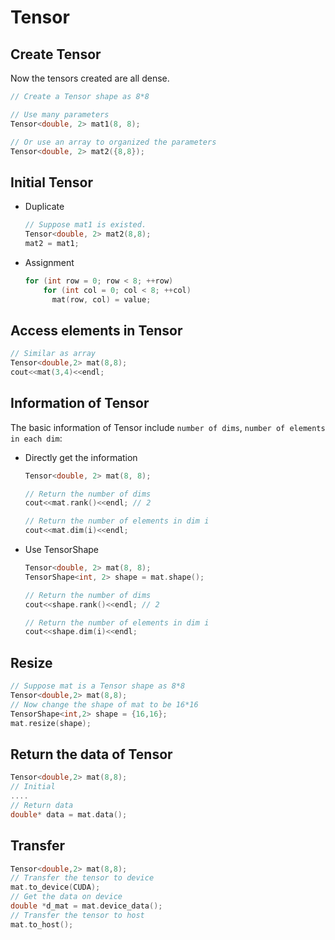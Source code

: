 # Tensor

## Create Tensor

Now the tensors created are all dense.

```cpp
// Create a Tensor shape as 8*8

// Use many parameters
Tensor<double, 2> mat1(8, 8);

// Or use an array to organized the parameters
Tensor<double, 2> mat2({8,8});
```

## Initial Tensor

* Duplicate

  ```cpp
  // Suppose mat1 is existed.
  Tensor<double, 2> mat2(8,8);
  mat2 = mat1;
  ```

* Assignment

  ```cpp
  for (int row = 0; row < 8; ++row)
      for (int col = 0; col < 8; ++col)
        mat(row, col) = value;
  ```


## Access elements in Tensor

```cpp
// Similar as array
Tensor<double,2> mat(8,8);
cout<<mat(3,4)<<endl;
```

## Information of Tensor

The basic information of Tensor include `number of dims`, `number of elements in each dim`:

* Directly get the information

  ```cpp
  Tensor<double, 2> mat(8, 8);
  
  // Return the number of dims
  cout<<mat.rank()<<endl; // 2
  
  // Return the number of elements in dim i
  cout<<mat.dim(i)<<endl; 
  ```

* Use TensorShape

  ```cpp
  Tensor<double, 2> mat(8, 8);
  TensorShape<int, 2> shape = mat.shape();
  
  // Return the number of dims
  cout<<shape.rank()<<endl; // 2
  
  // Return the number of elements in dim i
  cout<<shape.dim(i)<<endl; 
  ```

## Resize

```cpp
// Suppose mat is a Tensor shape as 8*8
Tensor<double,2> mat(8,8);
// Now change the shape of mat to be 16*16
TensorShape<int,2> shape = {16,16};
mat.resize(shape);
```

## Return the data of Tensor

```cpp
Tensor<double,2> mat(8,8);
// Initial
....
// Return data
double* data = mat.data();
```

## Transfer

```cpp
Tensor<double,2> mat(8,8);
// Transfer the tensor to device
mat.to_device(CUDA);
// Get the data on device
double *d_mat = mat.device_data();
// Transfer the tensor to host
mat.to_host();
```

